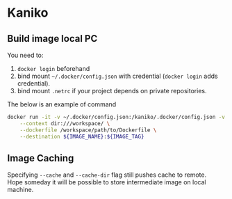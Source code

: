 # Kaniko

## Build image local PC
You need to:  
1. `docker login` beforehand
2. bind mount  `~/.docker/config.json` with credential (`docker login` adds
   credential).
3. bind mount `.netrc` if your project depends on private repositories.

The below is an example of command
```sh
docker run -it -v ~/.docker/config.json:/kaniko/.docker/config.json -v ~/.netrc:/root/.netrc -v $(pwd):/workspace/ --rm gcr.io/kaniko-project/executor:latest \
    --context dir:///workspace/ \
    --dockerfile /workspace/path/to/Dockerfile \
    --destination ${IMAGE_NAME}:${IMAGE_TAG}
```

## Image Caching
Specifying `--cache` and `--cache-dir` flag still pushes cache to remote.  
Hope someday it will be possible to store intermediate image on local machine.
